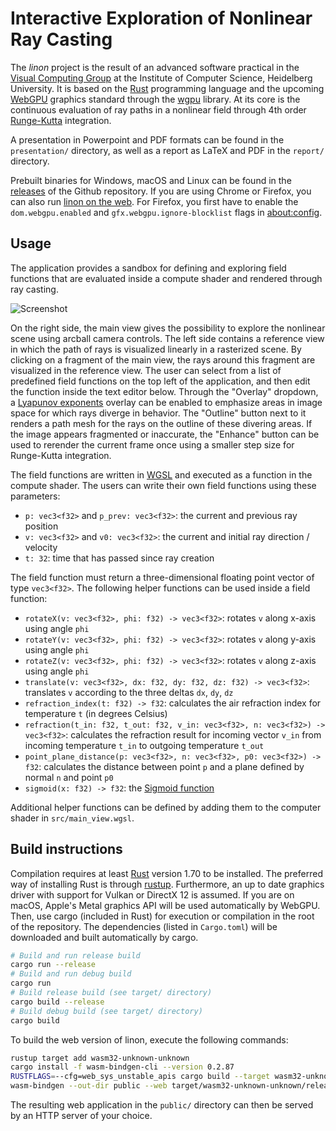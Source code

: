 # Interactive Exploration of Nonlinear Ray Casting

The _linon_ project is the result of an advanced software practical in the [Visual Computing Group](https://vcg.iwr.uni-heidelberg.de/) at the Institute of Computer Science, Heidelberg University.
It is based on the [Rust](https://www.rust-lang.org/) programming language and the upcoming [WebGPU](https://web.dev/gpu/) graphics standard through the [wgpu](https://github.com/gfx-rs/wgpu) library.
At its core is the continuous evaluation of ray paths in a nonlinear field through 4th order [Runge-Kutta](https://en.wikipedia.org/wiki/Runge%E2%80%93Kutta_methods) integration.

A presentation in Powerpoint and PDF formats can be found in the `presentation/` directory, as well as a report as LaTeX and PDF in the `report/` directory.

Prebuilt binaries for Windows, macOS and Linux can be found in the [releases](https://github.com/niklaskorz/linon/releases) of the Github repository.
If you are using Chrome or Firefox, you can also run [linon on the web](https://niklaskorz.github.io/linon/).
For Firefox, you first have to enable the `dom.webgpu.enabled` and `gfx.webgpu.ignore-blocklist` flags in <about:config>.

## Usage

The application provides a sandbox for defining and exploring field functions that are evaluated inside a compute shader and rendered through ray casting.

![Screenshot](screenshot.png)

On the right side, the main view gives the possibility to explore the nonlinear scene using arcball camera controls.
The left side contains a reference view in which the path of rays is visualized linearly in a rasterized scene.
By clicking on a fragment of the main view, the rays around this fragment are visualized in the reference view.
The user can select from a list of predefined field functions on the top left of the application, and then edit the function inside the text editor below.
Through the "Overlay" dropdown, a [Lyapunov exponents](https://en.wikipedia.org/wiki/Lyapunov_exponent) overlay can be enabled to emphasize areas in image space for which rays diverge in behavior.
The "Outline" button next to it renders a path mesh for the rays on the outline of these divering areas.
If the image appears fragmented or inaccurate, the "Enhance" button can be used to rerender the current frame once using a smaller step size for Runge-Kutta integration.

The field functions are written in [WGSL](https://gpuweb.github.io/gpuweb/wgsl/) and executed as a function in the compute shader.
The users can write their own field functions using these parameters:

- `p: vec3<f32>` and `p_prev: vec3<f32>`: the current and previous ray position
- `v: vec3<f32>` and `v0: vec3<f32>`: the current and initial ray direction / velocity
- `t: 32`: time that has passed since ray creation

The field function must return a three-dimensional floating point vector of type `vec3<f32>`.
The following helper functions can be used inside a field function:

- `rotateX(v: vec3<f32>, phi: f32) -> vec3<f32>`: rotates `v` along x-axis using angle `phi` 
- `rotateY(v: vec3<f32>, phi: f32) -> vec3<f32>`: rotates `v` along y-axis using angle `phi` 
- `rotateZ(v: vec3<f32>, phi: f32) -> vec3<f32>`: rotates `v` along z-axis using angle `phi` 
- `translate(v: vec3<f32>, dx: f32, dy: f32, dz: f32) -> vec3<f32>`: translates `v` according to the three deltas `dx`, `dy`, `dz`
- `refraction_index(t: f32) -> f32`: calculates the air refraction index for temperature `t` (in degrees Celsius)
- `refraction(t_in: f32, t_out: f32, v_in: vec3<f32>, n: vec3<f32>) -> vec3<f32>`: calculates the refraction result for incoming vector `v_in` from incoming temperature `t_in` to outgoing temperature `t_out`
- `point_plane_distance(p: vec3<f32>, n: vec3<f32>, p0: vec3<f32>) -> f32`: calculates the distance between point `p` and a plane defined by normal `n` and point `p0`
- `sigmoid(x: f32) -> f32`: the [Sigmoid function](https://en.wikipedia.org/wiki/Sigmoid_function)

Additional helper functions can be defined by adding them to the computer shader in `src/main_view.wgsl`.

## Build instructions

Compilation requires at least [Rust](https://www.rust-lang.org/) version 1.70 to be installed.
The preferred way of installing Rust is through [rustup](https://rustup.rs/).
Furthermore, an up to date graphics driver with support for Vulkan or DirectX 12 is assumed.
If you are on macOS, Apple's Metal graphics API will be used automatically by WebGPU.
Then, use cargo (included in Rust) for execution or compilation in the root of the repository.
The dependencies (listed in `Cargo.toml`) will be downloaded and built automatically by cargo.

```sh
# Build and run release build
cargo run --release
# Build and run debug build
cargo run
# Build release build (see target/ directory)
cargo build --release
# Build debug build (see target/ directory)
cargo build
```

To build the web version of linon, execute the following commands:

```sh
rustup target add wasm32-unknown-unknown
cargo install -f wasm-bindgen-cli --version 0.2.87
RUSTFLAGS=--cfg=web_sys_unstable_apis cargo build --target wasm32-unknown-unknown --release
wasm-bindgen --out-dir public --web target/wasm32-unknown-unknown/release/linon.wasm
```

The resulting web application in the `public/` directory can then be served by an HTTP server of your choice.
